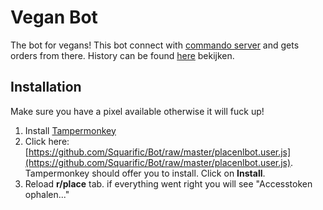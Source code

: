# Vegan Bot

The bot for vegans! This bot connect with [commando server](https://github.com/PlaceNL/Commando) and gets orders from there. History can be found [here](https://vegan.averysmets.com/) bekijken.

## Installation

Make sure you have a pixel available otherwise it will fuck up!

1. Install [Tampermonkey](https://www.tampermonkey.net/)
2. Click here: [https://github.com/Squarific/Bot/raw/master/placenlbot.user.js](https://github.com/Squarific/Bot/raw/master/placenlbot.user.js). Tampermonkey should offer you to install. Click on **Install**.
3. Reload **r/place** tab. if everything went right you will see "Accesstoken ophalen..."
